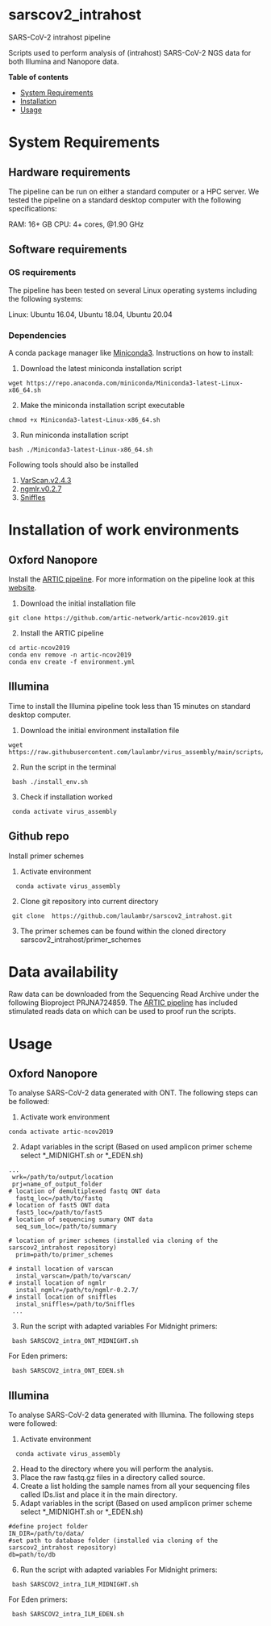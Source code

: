 # sarscov2_intrahost
 SARS-CoV-2 intrahost pipeline
 
 Scripts used to perform analysis of (intrahost) SARS-CoV-2 NGS data for both Illumina and Nanopore data.

**Table of contents**
- [System Requirements](#system-requirements)
- [Installation](#installation)
- [Usage](#usage)

# System Requirements

## Hardware requirements
The pipeline can be run on either a standard computer or a HPC server. We tested the pipeline on a standard desktop computer with the following specifications:

RAM: 16+ GB
CPU: 4+ cores, @1.90 GHz

## Software requirements
### OS requirements
The pipeline has been tested on several Linux operating systems including the following systems:

Linux: Ubuntu 16.04, Ubuntu 18.04, Ubuntu 20.04

### Dependencies

A conda package manager like [Miniconda3](https://docs.conda.io/en/latest/miniconda.html). Instructions on how to install:
1.  Download the latest miniconda installation script
   ```
   wget https://repo.anaconda.com/miniconda/Miniconda3-latest-Linux-x86_64.sh
   ```
2. Make the miniconda installation script executable
  ```
  chmod +x Miniconda3-latest-Linux-x86_64.sh
  ```
3. Run miniconda installation script
  ```
  bash ./Miniconda3-latest-Linux-x86_64.sh
  ```


Following tools should also be installed

1. [VarScan.v2.4.3](https://github.com/dkoboldt/varscan)
2. [ngmlr.v0.2.7](https://github.com/philres/ngmlr)
3. [Sniffles](https://github.com/fritzsedlazeck/Sniffles)

# Installation of work environments
## Oxford Nanopore 
Install the [ARTIC pipeline](https://github.com/artic-network/artic-ncov2019). For more information on the pipeline look at this [website](https://artic.network/ncov-2019/ncov2019-bioinformatics-sop.html).

1.  Download the initial installation file 
```
git clone https://github.com/artic-network/artic-ncov2019.git
```
2. Install the ARTIC pipeline  
```
cd artic-ncov2019
conda env remove -n artic-ncov2019
conda env create -f environment.yml
```


## Illumina
Time to install the Illumina pipeline took less than 15 minutes on standard desktop computer.

1.  Download the initial environment installation file 
   ```
   wget https://raw.githubusercontent.com/laulambr/virus_assembly/main/scripts/install_env.sh
   ```
2. Run the script in the terminal 
  ```
   bash ./install_env.sh
   ```
3. Check if installation worked
  ```
   conda activate virus_assembly
  ```
  ## Github repo
Install primer schemes

1. Activate environment
 ```
   conda activate virus_assembly
  ```

2. Clone git repository into current directory
  ```
   git clone  https://github.com/laulambr/sarscov2_intrahost.git
  ```
3. The primer schemes can be found within the cloned directory sarscov2_intrahost/primer_schemes
  
# Data availability
Raw data can be downloaded from the Sequencing Read Archive under the following Bioproject PRJNA724859.
The [ARTIC pipeline](https://github.com/artic-network/artic-ncov2019) has included stimulated reads data on which can be used to proof run the scripts.
  
# Usage
## Oxford Nanopore 

To analyse SARS-CoV-2 data generated with ONT. The following steps can be followed:

1.  Activate work environment

  ```
  conda activate artic-ncov2019
  ```
  
2. Adapt variables in the script (Based on used amplicon primer scheme select *_MIDNIGHT.sh or *_EDEN.sh)

  ```
  ...
   wrk=/path/to/output/location
   prj=name_of_output_folder
# location of demultiplexed fastq ONT data
	fastq_loc=/path/to/fastq
# location of fast5 ONT data
	fast5_loc=/path/to/fast5
# location of sequencing sumary ONT data
	seq_sum_loc=/path/to/summary
 
# location of primer schemes (installed via cloning of the sarscov2_intrahost repository)
	prim=path/to/primer_schemes
 
# install location of varscan
	instal_varscan=/path/to/varscan/
# install location of ngmlr
	instal_ngmlr=/path/to/ngmlr-0.2.7/
# install location of sniffles
	instal_sniffles=/path/to/Sniffles
   ...
  ```
3. Run the script with adapted variables
  For Midnight primers:
  ```
   bash SARSCOV2_intra_ONT_MIDNIGHT.sh
  ```
  For Eden primers:
  ```
   bash SARSCOV2_intra_ONT_EDEN.sh
  ```
## Illumina
To analyse SARS-CoV-2 data generated with Illumina. The following steps were followed:
1. Activate environment
 ```
   conda activate virus_assembly
  ```
2. Head to the directory where you will perform the analysis.
3. Place the raw fastq.gz files in a directory called source.
4. Create a list holding the sample names from all your sequencing files called IDs.list and place it in the main directory. 
5. Adapt variables in the script  (Based on used amplicon primer scheme select *_MIDNIGHT.sh or *_EDEN.sh)
```
#define project folder
IN_DIR=/path/to/data/
#set path to database folder (installed via cloning of the sarscov2_intrahost repository) 
db=path/to/db
``` 
  
6. Run the script with adapted variables
  For Midnight primers:
  ```
   bash SARSCOV2_intra_ILM_MIDNIGHT.sh
  ```
  For Eden primers:
  ```
   bash SARSCOV2_intra_ILM_EDEN.sh
  ```
